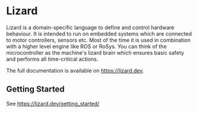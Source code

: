 # Lizard

Lizard is a domain-specific language to define and control hardware behaviour.
It is intended to run on embedded systems which are connected to motor controllers, sensors etc.
Most of the time it is used in combination with a higher level engine like ROS or RoSys.
You can think of the microcontroller as the machine's lizard brain which ensures basic safety and performs all time-critical actions.

The full documentation is available on https://lizard.dev.

## Getting Started

See https://lizard.dev/getting_started/
